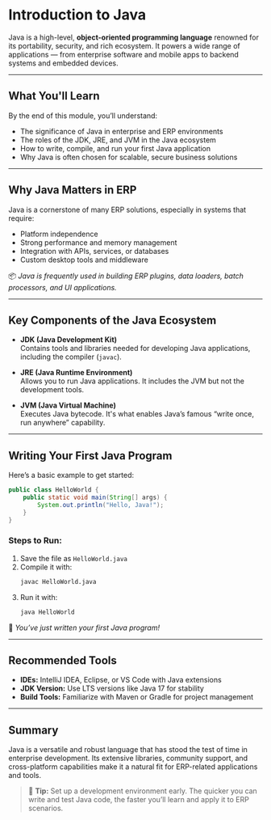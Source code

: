 # Introduction to Java

Java is a high-level, **object-oriented programming language** renowned for its portability, security, and rich ecosystem. It powers a wide range of applications — from enterprise software and mobile apps to backend systems and embedded devices.

---

## What You'll Learn

By the end of this module, you’ll understand:

- The significance of Java in enterprise and ERP environments
- The roles of the JDK, JRE, and JVM in the Java ecosystem
- How to write, compile, and run your first Java application
- Why Java is often chosen for scalable, secure business solutions

---

## Why Java Matters in ERP

Java is a cornerstone of many ERP solutions, especially in systems that require:

- Platform independence
- Strong performance and memory management
- Integration with APIs, services, or databases
- Custom desktop tools and middleware

📦 *Java is frequently used in building ERP plugins, data loaders, batch processors, and UI applications.*

---

## Key Components of the Java Ecosystem

- **JDK (Java Development Kit)**  
  Contains tools and libraries needed for developing Java applications, including the compiler (`javac`).

- **JRE (Java Runtime Environment)**  
  Allows you to run Java applications. It includes the JVM but not the development tools.

- **JVM (Java Virtual Machine)**  
  Executes Java bytecode. It's what enables Java’s famous “write once, run anywhere” capability.

---

## Writing Your First Java Program

Here’s a basic example to get started:

```java
public class HelloWorld {
    public static void main(String[] args) {
        System.out.println("Hello, Java!");
    }
}
```

### Steps to Run:
1. Save the file as `HelloWorld.java`
2. Compile it with:
   ```bash
   javac HelloWorld.java
   ```
3. Run it with:
   ```bash
   java HelloWorld
   ```

🧪 *You’ve just written your first Java program!*

---

## Recommended Tools

- **IDEs:** IntelliJ IDEA, Eclipse, or VS Code with Java extensions
- **JDK Version:** Use LTS versions like Java 17 for stability
- **Build Tools:** Familiarize with Maven or Gradle for project management

---

## Summary

Java is a versatile and robust language that has stood the test of time in enterprise development. Its extensive libraries, community support, and cross-platform capabilities make it a natural fit for ERP-related applications and tools.

> 🧠 **Tip:** Set up a development environment early. The quicker you can write and test Java code, the faster you’ll learn and apply it to ERP scenarios.
